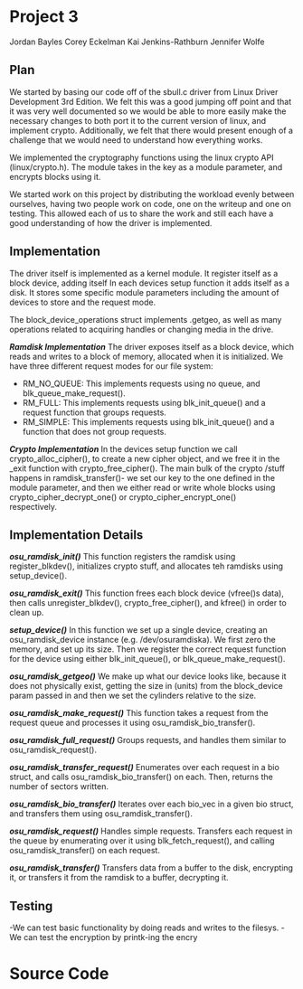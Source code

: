 Project 3
=========
Jordan Bayles
Corey Eckelman
Kai Jenkins-Rathburn
Jennifer Wolfe

Plan
----
We started by basing our code off of the sbull.c driver from Linux 
Driver Development 3rd Edition. We felt this was a good jumping 
off point and that it was very well documented so we would be able
to more easily make the necessary changes to both port it to the
current version of linux, and implement crypto. Additionally, we 
felt that there would present enough of a challenge that we would 
need to understand how everything works. 

We implemented the cryptography functions using the linux crypto 
API (linux/crypto.h). The module takes in the key as a module
parameter, and encrypts blocks using it. 

We started work on this project by distributing the workload evenly
between ourselves, having two people work on code, one on the 
writeup and one on testing. This allowed each of us to share the
work and still each have a good understanding of how the driver 
is implemented.

Implementation
--------------
 The driver itself is implemented as a kernel module. It register
 itself as a block device, adding itself 
 In each devices setup function it adds itself as a disk. 
 It stores
 some specific module parameters including the amount of devices
 to store and the request mode. 

 The block_device_operations struct implements .getgeo, as well
 as many operations related to acquiring handles or changing media
 in the drive.

***Ramdisk Implementation***
The driver exposes itself as a block device, which reads and 
writes to a block of memory, allocated when it is initialized.
We have three different request modes for our file system:
 * RM_NO_QUEUE: This implements requests using no queue, and 
   blk_queue_make_request().
 * RM_FULL: This implements requests using blk_init_queue() and
   a request function that groups requests.
 * RM_SIMPLE: This implements requests using blk_init_queue() and 
   a function that does not group requests.

***Crypto Implementation***
In the devices setup function we call crypto_alloc_cipher(),
to create a new cipher object, and we free it in the _exit 
function with crypto_free_cipher().
The main bulk of the crypto /stuff happens in ramdisk_transfer()-
we set our key to the one defined in the module parameter, and 
then we either read or write whole blocks using 
crypto_cipher_decrypt_one() or crypto_cipher_encrypt_one()  
respectively.

Implementation Details
----------------------
***osu_ramdisk_init()***
This function registers the ramdisk using register_blkdev(), 
initializes crypto stuff, and allocates teh ramdisks using 
setup_device().

***osu_ramdisk_exit()***
This function frees each block device (vfree()s data), then 
calls unregister_blkdev(), crypto_free_cipher(), and kfree()
in order to clean up.

***setup_device()***
In this function we set up a single device, creating an
osu_ramdisk_device instance (e.g. /dev/osuramdiska). We 
first zero the memory, and set up its size. Then we register
the correct request function for the device using either 
blk_init_queue(), or blk_queue_make_request().

***osu_ramdisk_getgeo()***
We make up what our device looks like, 
because it does not physically exist, getting
the size in (units) from the block_device param passed in
and then we set the cylinders relative to the size. 

***osu_ramdisk_make_request()***
This function takes a  request from the request queue and 
processes it using osu_ramdisk_bio_transfer().

***osu_ramdisk_full_request()***
Groups requests, and handles them similar to osu_ramdisk_request().

***osu_ramdisk_transfer_request()***
Enumerates over each request in a bio struct, and calls
osu_ramdisk_bio_transfer() on each. Then, returns the number
of sectors written.

***osu_ramdisk_bio_transfer()***
Iterates over each bio_vec in a given bio struct, and transfers
them using osu_ramdisk_transfer().

***osu_ramdisk_request()***
Handles simple requests. Transfers each request in the queue by
enumerating over it using blk_fetch_request(), 
and calling osu_ramdisk_transfer() on each request.

***osu_ramdisk_transfer()***
Transfers data from a buffer to the disk, encrypting it, or 
transfers it from the ramdisk to a buffer, decrypting it. 

Testing
-------

-We can test basic functionality by doing reads and writes to the filesys.
-We can test the encryption by printk-ing the encry

Source Code
===========
<include test script here>
